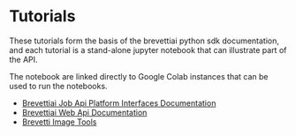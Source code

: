 # Tutorials

These tutorials form the basis of the brevettiai python sdk documentation, and each tutorial is a stand-alone jupyter notebook that can illustrate part of the API.

The notebook are linked directly to Google Colab instances that can be used to run the notebooks.

* [Brevettiai Job Api Platform Interfaces Documentation](https://githubtocolab.com/criterion-ai/brevettiai-docs/blob/master/src/developers/python-sdk-brevettiai/brevettiai_job_api_platform_interfaces_documentation.ipynb)
* [Brevettiai Web Api Documentation](https://githubtocolab.com/criterion-ai/brevettiai-docs/blob/master/src/developers/python-sdk-brevettiai/brevettiai_web_api_documentation.ipynb)
* [Brevetti Image Tools](https://githubtocolab.com/criterion-ai/brevettiai-docs/blob/master/src/developers/python-sdk-brevettiai/data-science-tools/brevetti_image_tools.ipynb)

